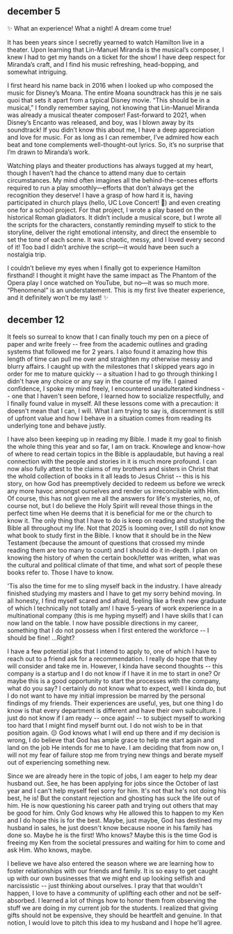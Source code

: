 ## december 5

✨ What an experience! What a night! A dream come true! 

It has been years since I secretly yearned to watch Hamilton live in a theater. Upon learning that Lin-Manuel Miranda is the musical’s composer, I knew I had to get my hands on a ticket for the show! I have deep respect for Miranda’s craft, and I find his music refreshing, head-bopping, and somewhat intriguing.

I first heard his name back in 2016 when I looked up who composed the music for Disney’s Moana. The entire Moana soundtrack has this je ne sais quoi that sets it apart from a typical Disney movie. “This should be in a musical,” I fondly remember saying, not knowing that Lin-Manuel Miranda was already a musical theater composer! Fast-forward to 2021, when Disney’s Encanto was released, and boy, was I blown away by its soundtrack! If you didn’t know this about me, I have a deep appreciation and love for music. For as long as I can remember, I’ve admired how each beat and tone complements well-thought-out lyrics. So, it’s no surprise that I’m drawn to Miranda’s work.

Watching plays and theater productions has always tugged at my heart, though I haven’t had the chance to attend many due to certain circumstances. My mind often imagines all the behind-the-scenes efforts required to run a play smoothly—efforts that don’t always get the recognition they deserve! I have a grasp of how hard it is, having participated in church plays (hello, UC Love Concert! 👋) and even creating one for a school project. For that project, I wrote a play based on the historical Roman gladiators. It didn’t include a musical score, but I wrote all the scripts for the characters, constantly reminding myself to stick to the storyline, deliver the right emotional intensity, and direct the ensemble to set the tone of each scene. It was chaotic, messy, and I loved every second of it! Too bad I didn’t archive the script—it would have been such a nostalgia trip.

I couldn’t believe my eyes when I finally got to experience Hamilton firsthand! I thought it might have the same impact as The Phantom of the Opera play I once watched on YouTube, but no—it was so much more. “Phenomenal” is an understatement. This is my first live theater experience, and it definitely won’t be my last! ✨


## december 12

It feels so surreal to know that I can finally touch my pen on a piece of paper and write freely -- free from the academic outlines and grading systems that followed me for 2 years. I also found it amazing how this length of time can pull me over and straighten my otherwise messy and blurry affairs. I caught up with the milestones that I skipped years ago in order for me to mature quickly -- a situation I had to go through thinking I didn't have any choice or any say in the course of my life. I gained confidence, I spoke my mind freely, I encountered unadulterated kindness -- one that I haven't seen before, I learned how to socialize respectfully, and I finally found value in myself. All these lessons come with a precaution: it doesn't mean that I can, I will. What I am trying to say is, discernment is still of upfront value and how I behave in a situation comes from reading its underlying tone and behave justly.

I have also been keeping up in reading my Bible. I made it my goal to finish the whole thing this year and so far, I am on track. Knowlege and know-how of where to read certain topics in the Bible is applaudable, but having a real connection with the people and stories in it is much more profound. I can now also fully attest to the claims of my brothers and sisters in Christ that the whold collection of books in it all leads to Jesus Christ -- this is his story, on how God has preemptively decided to redeem us before we wreck any more havoc amongst ourselves and render us irreconcilable with Him. Of course, this has not given me all the answers for life's mysteries, no, of course not, but I do believe the Holy Spirit will reveal those things in the perfect time when He deems that it is beneficial for me or the church to know it. The only thing that I have to do is keep on reading and studying the Bible all throughout my life. Not that 2025 is looming over, I still do not know what book to study first in the Bible. I know that it should be in the New Testament (because the amount of questions that crossed my minde reading them are too many to count) and I should do it in-depth. I plan on knowing the history of when the certain book/letter was written, what was the cultural and political climate of that time, and what sort of people these books refer to. Those I have to know.

'Tis also the time for me to sling myself back in the industry. I have already finished studying my masters and I have to get my sorry behind moving. In all honesty, I find myself scared and afraid, feeling like a fresh new graduate of which I technically not totally am! I have 5-years of work experience in a multinational company (this is me hyping myself) and I have skills that I can now land on the table. I now have possible directions in my career, something that I do not possess when I first entered the workforce -- I should be fine! ...Right?

I have a few potential jobs that I intend to apply to, one of which I have to reach out to a friend ask for a recommendation. I really do hope that they will consider and take me in. However, I kinda have second thoughts -- this company is a startup and I do not know if I have it in me to start in one? Or maybe this is a good opportunity to start the processes with the company, what do you say? I certainly do not know what to expect, well I kinda do, but I do not want to have my initial impression be marred by the personal findings of my friends. Their experiences are useful, yes, but one thing I do know is that every department is different and have their own subculture. I just do not know if I am ready -- once again! -- to subject myself to working too hard that I might find myself burnt out. I do not wish to be in that position again. 😔 God knows what I will end up there and if my decision is wrong, I do believe that God has ample grace to help me start again and land on the job He intends for me to have. I am deciding that from now on, I will not my fear of failure stop me from trying new things and berate myself out of experiencing something new.

Since we are already here in the topic of jobs, I am eager to help my dear husband out. See, he has been applying for jobs since the October of last year and I can't help myself feel sorry for him. It's not that he's not doing his best, he is! But the constant rejection and ghosting has suck the life out of him. He is now questioning his career path and trying out others that may be good for him. Only God knows why He allowed this to happen to my Ken and I do hope this is for the best. Maybe, just maybe, God has destined my husband in sales, he just doesn't know because noone in his family has done so. Maybe he is the first! Who knows? Maybe this is the time God is freeing my Ken from the societal pressures and waiting for him to come and ask Him. Who knows, maybe.

I believe we have also entered the season where we are learning how to foster relationships with our friends and family. It is so easy to get caught up with our own businesses that we might end up looking selfish and narcissistic -- just thinking about ourselves. I pray that that wouldn't happen, I love to have a community of uplifting each other and not be self-absorbed. I learned a lot of things how to honor them from observing the stuff we are doing in my current job for the students. I realized that giving gifts should not be expensive, they should be heartfelt and genuine. In that notion, I would love to pitch this idea to my husband and I hope he'll agree.
